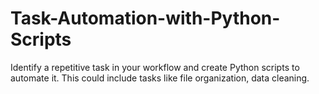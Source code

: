 # Task-Automation-with-Python-Scripts
Identify a repetitive task in your workflow and create Python scripts to automate it. This could include tasks like file organization, data cleaning.
